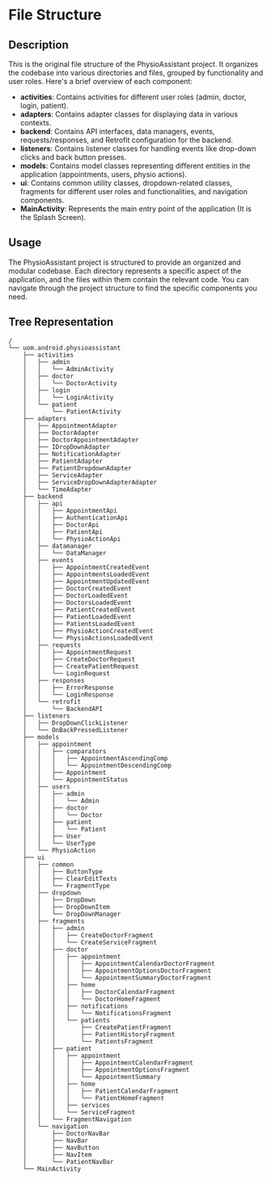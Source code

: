 # File Structure
## Description
This is the original file structure of the PhysioAssistant project. It organizes the codebase into various directories and files, grouped by functionality and user roles. Here's a brief overview of each component:

- **activities**: Contains activities for different user roles (admin, doctor, login, patient).
- **adapters**: Contains adapter classes for displaying data in various contexts.
- **backend**: Contains API interfaces, data managers, events, requests/responses, and Retrofit configuration for the backend.
- **listeners**: Contains listener classes for handling events like drop-down clicks and back button presses.
- **models**: Contains model classes representing different entities in the application (appointments, users, physio actions).
- **ui**: Contains common utility classes, dropdown-related classes, fragments for different user roles and functionalities, and navigation components.
- **MainActivity**: Represents the main entry point of the application (It is the Splash Screen).

## Usage
The PhysioAssistant project is structured to provide an organized and modular codebase. Each directory represents a specific aspect of the application, and the files within them contain the relevant code. You can navigate through the project structure to find the specific components you need.

## Tree Representation
```
/
└── uom.android.physioassistant
    ├── activities
    │   ├── admin
    │   │   └── AdminActivity
    │   ├── doctor
    │   │   └── DoctorActivity
    │   ├── login
    │   │   └── LoginActivity
    │   └── patient
    │       └── PatientActivity
    ├── adapters
    │   ├── AppointmentAdapter
    │   ├── DoctorAdapter
    │   ├── DoctorAppointmentAdapter
    │   ├── IDropDownAdapter
    │   ├── NotificationAdapter
    │   ├── PatientAdapter
    │   ├── PatientDropdownAdapter
    │   ├── ServiceAdapter
    │   ├── ServiceDropDownAdapterAdapter
    │   └── TimeAdapter
    ├── backend
    │   ├── api
    │   │   ├── AppointmentApi
    │   │   ├── AuthenticationApi
    │   │   ├── DoctorApi
    │   │   ├── PatientApi
    │   │   └── PhysioActionApi
    │   ├── datamanager
    │   │   └── DataManager
    │   ├── events
    │   │   ├── AppointmentCreatedEvent
    │   │   ├── AppointmentsLoadedEvent
    │   │   ├── AppointmentUpdatedEvent
    │   │   ├── DoctorCreatedEvent
    │   │   ├── DoctorLoadedEvent
    │   │   ├── DoctorsLoadedEvent
    │   │   ├── PatientCreatedEvent
    │   │   ├── PatientLoadedEvent
    │   │   ├── PatientsLoadedEvent
    │   │   ├── PhysioActionCreatedEvent
    │   │   └── PhysioActionsLoadedEvent
    │   ├── requests
    │   │   ├── AppointmentRequest
    │   │   ├── CreateDoctorRequest
    │   │   ├── CreatePatientRequest
    │   │   └── LoginRequest
    │   ├── responses
    │   │   ├── ErrorResponse
    │   │   └── LoginResponse
    │   └── retrofit
    │       └── BackendAPI
    ├── listeners
    │   ├── DropDownClickListener
    │   └── OnBackPressedListener
    ├── models
    │   ├── appointment
    │   │   ├── comparators
    │   │   │   ├── AppointmentAscendingComp
    │   │   │   └── AppointmentDescendingComp
    │   │   ├── Appointment
    │   │   └── AppointmentStatus
    │   ├── users
    │   │   ├── admin
    │   │   │   └── Admin
    │   │   ├── doctor
    │   │   │   └── Doctor
    │   │   ├── patient
    │   │   │   └── Patient
    │   │   ├── User
    │   │   └── UserType
    │   └── PhysioAction
    ├── ui
    │   ├── common
    │   │   ├── ButtonType
    │   │   ├── ClearEditTexts
    │   │   └── FragmentType
    │   ├── dropdown
    │   │   ├── DropDown
    │   │   ├── DropDownItem
    │   │   └── DropDownManager
    │   ├── fragments
    │   │   ├── admin
    │   │   │   ├── CreateDoctorFragment
    │   │   │   └── CreateServiceFragment
    │   │   ├── doctor
    │   │   │   ├── appointment
    │   │   │   │   ├── AppointmentCalendarDoctorFragment
    │   │   │   │   ├── AppointmentOptionsDoctorFragment
    │   │   │   │   └── AppointmentSummaryDoctorFragment
    │   │   │   ├── home
    │   │   │   │   ├── DoctorCalendarFragment
    │   │   │   │   └── DoctorHomeFragment
    │   │   │   ├── notifications
    │   │   │   │   └── NotificationsFragment
    │   │   │   └── patients
    │   │   │       ├── CreatePatientFragment
    │   │   │       ├── PatientHistoryFragment
    │   │   │       └── PatientsFragment
    │   │   ├── patient
    │   │   │   ├── appointment
    │   │   │   │   ├── AppointmentCalendarFragment
    │   │   │   │   ├── AppointmentOptionsFragment
    │   │   │   │   └── AppointmentSummary
    │   │   │   ├── home
    │   │   │   │   ├── PatientCalendarFragment
    │   │   │   │   └── PatientHomeFragment
    │   │   │   ├── services
    │   │   │   └── ServiceFragment
    │   │   └── FragmentNavigation
    │   └── navigation
    │       ├── DoctorNavBar
    │       ├── NavBar
    │       ├── NavButton
    │       ├── NavItem
    │       └── PatientNavBar
    └── MainActivity
```
